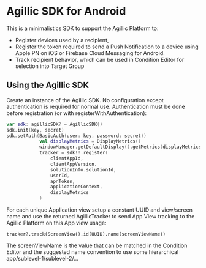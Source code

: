 # Agillic SDK for Android

This is a minimalistics SDK to support the Agillic Platform to:

 * Register devices used by a recipient,
 * Register the token required to send a Push Notification to a device using Apple PN on iOS or Firebase Cloud Messaging for Android.
 * Track recipient behavior, which can be used in Condition Editor for selection into Target Group

## Using the Agillic SDK

Create an instance of the Agillic SDK. No configuration except authentication is required for normal use. Authentication must be done before registration (or with registerWithAuthentication):

```kotlin
var sdk: agillicSDK? = AgillicSDK()
sdk.init(key, secret)
sdk.setAuth(BasicAuth(user: key, password: secret))
            val displayMetrics = DisplayMetrics()
            windowManager.getDefaultDisplay().getMetrics(displayMetrics);
            tracker = sdk!!.register(
                clientAppId,
                clientAppVersion,
                solutionInfo.solutionId,
                userId,
                apnToken,
                applicationContext,
                displayMetrics
            )
```
For each unique Application view setup a constant UUID and view/screen name and use the returned AgillicTracker to send App View tracking to the Agillic Platform on this App view usage:

```
tracker?.track(ScreenView().id(UUID).name(screenViewName))
```
The screenViewName is the value that can be matched in the Condition Editor and the suggested name convention to use some hierarchical app/sublevel-1/sublevel-2/...

